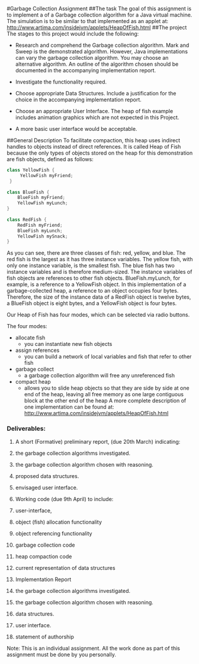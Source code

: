 #Garbage Collection Assignment 
##The task 
The goal of this assignment is to implement a of a Garbage collection 
algorithm for a Java virtual machine. The simulation is to be similar to 
that implemented as an applet at: 
http://www.artima.com/insidejvm/applets/HeapOfFish.html 
##The project 
The stages to this project would include the following:

* Research and comprehend the Garbage collection algorithm. Mark 
and Sweep is the demonstrated algorithm. However, Java 
implementations can vary the garbage collection algorithm. You 
may choose an alternative algorithm. An outline of the algorithm 
chosen should be documented in the accompanying implementation 
report. 

* Investigate the functionality required. 
 
* Choose appropriate Data Structures. Include a justification for the 
choice in the accompanying implementation report. 

* Choose an appropriate User Interface. The heap of fish example 
includes animation graphics which are not expected in this Project. 

* A more basic user interface would be acceptable. 
 
##General Description 
To facilitate compaction, this heap uses indirect handles to objects instead 
of direct references. It is called Heap of Fish because the only types of 
objects stored on the heap for this demonstration are fish objects, defined 
as follows: 

```java
class YellowFish { 
     YellowFish myFriend; 
 } 
 
class BlueFish { 
    BlueFish myFriend; 
    YellowFish myLunch; 
} 
 
class RedFish { 
    RedFish myFriend; 
    BlueFish myLunch; 
    YellowFish mySnack; 
} 
```

As you can see, there are three classes of fish: red, yellow, and blue. The 
red fish is the largest as it has three instance variables. The yellow fish, with only one instance variable, is the smallest fish. The blue fish has two instance variables and is therefore medium-sized. 
The instance variables of fish objects are references to other fish 
objects. BlueFish.myLunch, for example, is a reference to 
a YellowFish object. In this implementation of a garbage-collected heap, a 
reference to an object occupies four bytes. Therefore, the size of the 
instance data of a RedFish object is twelve bytes, a BlueFish object is 
eight bytes, and a YellowFish object is four bytes. 

Our Heap of Fish has four modes, which can be selected via radio buttons. 

The four modes:

* allocate fish 
  * you can instantiate new fish objects 
* assign references 
   * you can build a network of local variables and fish that refer 
to other fish 
* garbage collect 
  * a garbage collection algorithm will free any unreferenced fish 
* compact heap 
  * allows you to slide heap objects so that they are side by side 
at one end of the heap, leaving all free memory as one large 
contiguous block at the other end of the heap 
A more complete description of one implementation can be found at: 
http://www.artima.com/insidejvm/applets/HeapOfFish.html 

### Deliverables: 

1. A short (Formative) preliminary report, (due 20th
 March) indicating:
  1. the garbage collection algorithms investigated. 
  2. the garbage collection algorithm chosen with reasoning. 
  3. proposed data structures. 
  4. envisaged user interface. 

2. Working code (due 9th April) to include: 
  1. user-interface, 
  2. object (fish) allocation functionality 
  3. object referencing functionality 
  4. garbage collection code 
  4. heap compaction code 
  5. current representation of data structures
 
3. Implementation Report 
  1. the garbage collection algorithms investigated. 
  2. the garbage collection algorithm chosen with reasoning. 
  3. data structures. 
  4. user interface. 
  5. statement of authorship
 
Note: This is an individual assignment. All the work done as part of this 
assignment must be done by you personally.